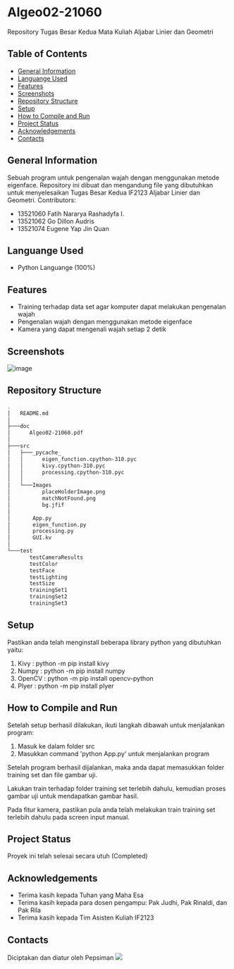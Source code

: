 # Algeo02-21060
Repository Tugas Besar Kedua Mata Kuliah Aljabar Linier dan Geometri

## Table of Contents
* [General Information](#general-information)
* [Languange Used](#languange-used)
* [Features](#features)
* [Screenshots](#screenshots)
* [Repository Structure](#repository-structure)
* [Setup](#setup)
* [How to Compile and Run](#how-to-compile-and-run)
* [Project Status](#project-status)
* [Acknowledgements](#acknowledgements)
* [Contacts](#contacts)

## General Information
Sebuah program untuk pengenalan wajah dengan menggunakan metode eigenface. 
Repository ini dibuat dan mengandung file yang dibutuhkan untuk menyelesaikan Tugas Besar Kedua IF2123 Aljabar Linier dan Geometri.
Contributors: 
- 13521060 Fatih Nararya Rashadyfa I.
- 13521062 Go Dillon Audris
- 13521074 Eugene Yap Jin Quan

## Languange Used
- Python Languange (100%)

## Features
- Training terhadap data set agar komputer dapat melakukan pengenalan wajah
- Pengenalan wajah dengan menggunakan metode eigenface
- Kamera yang dapat mengenali wajah setiap 2 detik

## Screenshots
![image](https://user-images.githubusercontent.com/110383663/203105117-78a4a688-65fe-4f78-95d8-358d636c887c.png)

## Repository Structure
```bash
.
│   README.md
│   
├───doc
│      Algeo02-21060.pdf
│
├───src
│   ├───_pycache_
│   │      eigen_function.cpython-310.pyc
│   │      kivy.cpython-310.pyc
│   │      processing.cpython-310.pyc
│   │
│   └───Images
│          placeHolderImage.png
│          matchNotFound.png
│          bg.jfif
│       
│       App.py
│       eigen_function.py
│       processing.py
│       GUI.kv
│
└───test
       testCameraResults
       testColor
       testFace
       testLighting
       testSize
       trainingSet1
       trainingSet2
       trainingSet3
```

## Setup
Pastikan anda telah menginstall beberapa library python yang dibutuhkan yaitu:
1. Kivy     : python -m pip install kivy
2. Numpy    : python -m pip install numpy
3. OpenCV   : python -m pip install opencv-python
4. Plyer    : python -m pip install plyer

## How to Compile and Run
Setelah setup berhasil dilakukan, ikuti langkah dibawah untuk menjalankan program:
1. Masuk ke dalam folder src
2. Masukkan command 'python App.py' untuk menjalankan program

Setelah program berhasil dijalankan, maka anda dapat memasukkan folder training set dan file gambar uji.

Lakukan train terhadap folder training set terlebih dahulu, kemudian proses gambar uji untuk mendapatkan gambar hasil.

Pada fitur kamera, pastikan pula anda telah melakukan train training set terlebih dahulu pada screen input manual.

## Project Status
Proyek ini telah selesai secara utuh (Completed)

## Acknowledgements
- Terima kasih kepada Tuhan yang Maha Esa
- Terima kasih kepada para dosen pengampu: Pak Judhi, Pak Rinaldi, dan Pak Rila
- Terima kasih kepada Tim Asisten Kuliah IF2123

## Contacts
Diciptakan dan diatur oleh Pepsiman
![](https://user-images.githubusercontent.com/110383663/199404321-43752715-8edc-4269-a4fa-8860e846a63b.png)
